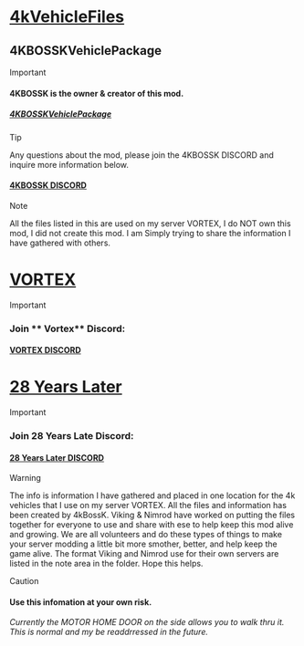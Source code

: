 # <ins>4kVehicleFiles</ins>

## 4KBOSSKVehiclePackage
>[!IMPORTANT]
> #### **4KBOSSK is the owner & creator of this mod.**
> ##### [4KBOSSKVehiclePackage](https://steamcommunity.com/sharedfiles/filedetails/?id=3387855369&searchtext=4kboos)

> [!TIP]
> Any questions about the mod, please join the 4KBOSSK DISCORD and inquire more information below.
> #### [4KBOSSK DISCORD](https://discord.gg/U53MFkSCYb)

> [!NOTE]
> All the files listed in this are used on my server VORTEX,
> I do NOT own this mod, I did not create this mod. I am Simply trying to share the information I have gathered with others.

# <INS>**VORTEX**</INS>
> [!important]
> ### Join ** Vortex** Discord:
> #### [VORTEX DISCORD](https://discord.gg/HYZXB2fWZ2)


# <INS>28 Years Later</INS>
> [!important]
> ### Join **28 Years Late** Discord:
> #### [28 Years Later DISCORD](https://discord.gg/EMCfNfut5t)


> [!WARNING]
> The info is information I have gathered and placed in one location for the 4k vehicles that I use on my server VORTEX.
> All the files and information has been created by 4kBossK. Viking & Nimrod have worked on putting the files together for everyone to use and share with ese to help keep this
> mod alive and growing. We are all volunteers and do these types of things to make your server modding a little bit more smother, better, and help keep the game alive.
> The format Viking and Nimrod use for their own servers are listed in the note area in the folder. Hope this helps.




>[!CAUTION]
> #### Use this infomation at your own risk.
> _Currently the MOTOR HOME DOOR on the side allows you to walk thru it. This is normal and my be readdrressed in the future._
